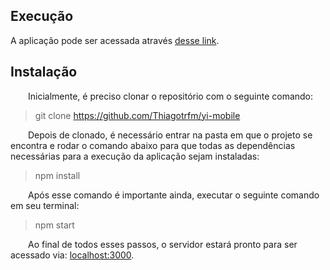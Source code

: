 ## Execução

  A aplicação pode ser acessada através [desse link](https://thiagotrfm.github.io/yi-mobile/).

## Instalação

  Inicialmente, é preciso clonar o repositório com o seguinte comando:

> git clone https://github.com/Thiagotrfm/yi-mobile

  Depois de clonado, é necessário entrar na pasta em que o projeto se encontra e rodar o comando abaixo para que todas as dependências necessárias para a execução da aplicação sejam instaladas:

> npm install

  Após esse comando é importante ainda, executar o seguinte comando em seu terminal:

> npm start

  Ao final de todos esses passos, o servidor estará pronto para ser acessado via: [localhost:3000](http://localhost:3000/).
